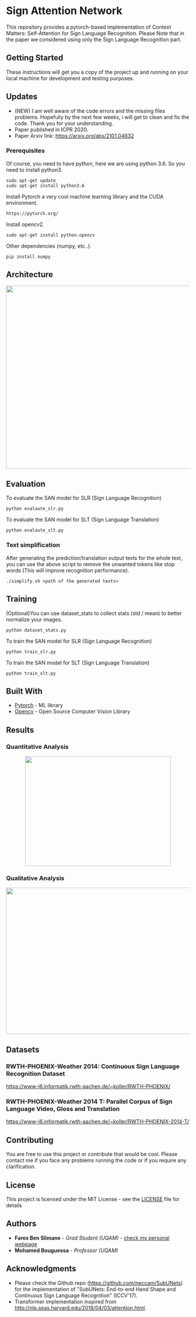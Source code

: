 # Sign Attention Network

This repository provides a pytorch-based implementation of Context Matters: Self-Attention for Sign Language Recognition. Please Note that in the paper we considered using only the Sign Language Recognition part.

## Getting Started

These instructions will get you a copy of the project up and running on your local machine for development and testing purposes. 

## Updates

* (NEW) I am well aware of the code errors and the missing files problems. Hopefully by the next few weeks, i will get to clean and fix the code. Thank you for your understanding.
* Paper published in ICPR 2020.
* Paper Arxiv link: https://arxiv.org/abs/2101.04632
  

### Prerequisites

Of course, you need to have python, here we are using python 3.6. So you need to install python3.

```
sudo apt-get update
sudo apt-get install python3.6
```

Install Pytorch a very cool machine learning library and the CUDA environment. 

```
https://pytorch.org/
```

Install opencv2.
```
sudo apt-get install python-opencv
```

Other dependencies (numpy, etc..).
```
pip install numpy
```


## Architecture

<p align="center">
<img src="https://github.com/faresbs/slrt/blob/master/images/arch.png" width="800" height="500" > 
</p>

## Evaluation 
To evaluate the SAN model for SLR (Sign Language Recognition)
```
python evalaute_slr.py
```
To evaluate the SAN model for SLT (Sign Language Translation)
```
python evalaute_slt.py
```

### Text simplification
After generating the prediction/translation output texts for the whole text, you can use the above script to remove the unwanted tokens like stop words (This will improve recognition performance).
```
./simplify.sh <path of the generated texts>
```

## Training
(Optional)You can use dataset_stats to collect stats (std / mean) to better normalize your images.
```
python dataset_stats.py
```
To train the SAN model for SLR (Sign Language Recognition)
```
python train_slr.py
```
To train the SAN model for SLT (Sign Language Translation)
```
python train_slt.py
```

## Built With

* [Pytorch](https://pytorch.org/) - ML library
* [Opencv](https://opencv.org/) - Open Source Computer Vision Library

## Results

### Quantitative Analysis
<p align="center">
<img align="center" src="https://github.com/faresbs/slrt/blob/master/images/table.png" width="400" height="300">
</p>

### Qualitative Analysis
<p align="center">
<img align="center" src="https://github.com/faresbs/slrt/blob/master/images/heatmap.PNG" width="800" height="400" >
</p>

## Datasets

### RWTH-PHOENIX-Weather 2014: Continuous Sign Language Recognition Dataset
https://www-i6.informatik.rwth-aachen.de/~koller/RWTH-PHOENIX/

### RWTH-PHOENIX-Weather 2014 T: Parallel Corpus of Sign Language Video, Gloss and Translation
https://www-i6.informatik.rwth-aachen.de/~koller/RWTH-PHOENIX-2014-T/

## Contributing

You are free to use this project or contribute that would be cool. Please contact me if you face any problems running the code or if you require any clarification.

## License

This project is licensed under the MIT License - see the [LICENSE](LICENSE) file for details

## Authors

* **Fares Ben Slimane** - *Grad Student (UQAM)* - [check my personal webpage](http://faresbs.github.io)
* **Mohamed Bouguessa** - *Professor (UQAM)*

## Acknowledgments
* Please check the Github repo (https://github.com/neccam/SubUNets) for the implementation of "SubUNets: End-to-end Hand Shape and Continuous Sign Language Recognition" (ICCV'17).
* Transformer implementation inspired from http://nlp.seas.harvard.edu/2018/04/03/attention.html.



